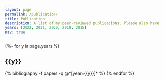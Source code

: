 ```yaml
---
layout: page
permalink: /publication/
title: Publication
description: A list of my peer-reviewed publications. Please also have a look at "Projects" page for ongoing projects and other types of publications.
years: [2022, 2021, 2020, 2018, 2015]
nav: true
---
```

<!-- _pages/publication.md -->
<div class="publication">

{%- for y in page.years %}
  <h2 class="year">{{y}}</h2>
  {% bibliography -f papers -q @*[year={{y}}]* %}
{% endfor %}

</div>
